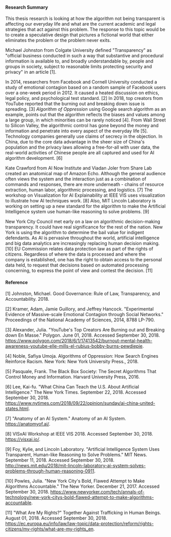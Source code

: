 #### Research Summary
This thesis research is looking at how the algorithm not being transparent is affecting our everyday life and what are the current academic and legal strategies that act against this problem. The response to this topic would be to create a speculative design that pictures a fictional world that either eliminates the problem or the problem never exits.

Michael Johnston from Colgate University defined "Transparency" as "official business conducted in such a way that substantive and procedural information is available to, and broadly understandable by, people and groups in society, subject to reasonable limits protecting security and privacy" in an article [1].

In 2014, researchers from Facebook and Cornell University conducted a study of emotional contagion based on a random sample of Facebook users over a one-week period in 2012. It caused a heated discussion on ethics, legal policy, and psychological test standard. [2] In 2018, top creators from YouTube reported that the burning out and breaking down issue is spreading. [3] *Algorithm of Oppression* using Google search algorithm as an example, points out that the algorithm reflects the biases and values among a large group, in which minorities can be rarely noticed [4]. From Wall Street to Silicon Valley, the algorithmic control has gone beyond the money and information and penetrate into every aspect of the everyday life [5]. Technology companies generally use claims of secrecy in the objection. In China, due to the core data advantage in the sheer size of China's population and the privacy laws allowing a free-for-all with user data, the real-world activities of Chinese people are all captured and used for AI algorithm development. [6]

Kate Crawford from AI Now Institute and Viadan Joler from Share Lab created an anatomical map of Amazon Echo. Although the general audience often views the system and the interaction just as a combination of commands and responses, there are more underneath - chains of resource extraction, human labor, algorithmic processing, and logistics. [7] The workshop on Visualization for AI Explainability at IEEE VIS uses visualization to illustrate how AI techniques work. [8] Also, MIT Lincoln Laboratory is working on setting up a new standard for the algorithm to make the Artificial Intelligence system use human-like reasoning to solve problems. [9]

New York City Council met early on a law on algorithmic decision-making transparency. It could have real significance for the rest of the nation. New York is using the algorithm to determine the bail value for indigent defendants.  As AI is pervasive throughout the world, artificial intelligence and big data analytics are increasingly replacing human decision making. [10] EU Commission relates data protection law as part of the rights of citizens. Regardless of where the data is processed and where the company is established, one has the right to obtain access to the personal data held,  to request that decisions based on automated processing concerning, to express the point of view and contest the decision. [11]

#### Reference

[1] Johnston, Michael. Good Governance: Rule of Law, Transparency, and Accountability. 2018. 

[2] Kramer, Adam, Jamie Guillory, and Jeffrey Hancock. "Experimental Evidence of Massive-scale Emotional Contagion through Social Networks." Proceedings of the National Academy of Sciences, 2014, 8788 LP-790.

[3] Alexander, Julia. "YouTube's Top Creators Are Burning out and Breaking down En Masse." Polygon. June 01, 2018. Accessed September 30, 2018. https://www.polygon.com/2018/6/1/17413542/burnout-mental-health-awareness-youtube-elle-mills-el-rubius-bobby-burns-pewdiepie.

[4] Noble, Safiya Umoja. Algorithms of Oppression: How Search Engines Reinforce Racism. New York: New York University Press., 2018.

[5] Pasquale, Frank. The Black Box Society: The Secret Algorithms That Control Money and Information. Harvard University Press, 2016.

[6] Lee, Kai-fu. "What China Can Teach the U.S. About Artificial Intelligence." The New York Times. September 22, 2018. Accessed September 30, 2018. https://www.nytimes.com/2018/09/22/opinion/sunday/ai-china-united-states.html.

[7] "Anatomy of an AI System." Anatomy of an AI System. https://anatomyof.ai/.

[8] VISxAI Workshop at IEEE VIS 2018. Accessed September 30, 2018. https://visxai.io/.

[9] Foy, Kylie, and Lincoln Laboratory. "Artificial Intelligence System Uses Transparent, Human-like Reasoning to Solve Problems." MIT News. September 11, 2018. Accessed September 30, 2018. http://news.mit.edu/2018/mit-lincoln-laboratory-ai-system-solves-problems-through-human-reasoning-0911.

[10] Powles, Julia. "New York City's Bold, Flawed Attempt to Make Algorithms Accountable." The New Yorker. December 21, 2017. Accessed September 30, 2018. https://www.newyorker.com/tech/annals-of-technology/new-york-citys-bold-flawed-attempt-to-make-algorithms-accountable.

[11] "What Are My Rights?" Together Against Trafficking in Human Beings. August 01, 2018. Accessed September 30, 2018. https://ec.europa.eu/info/law/law-topic/data-protection/reform/rights-citizens/my-rights/what-are-my-rights_en.